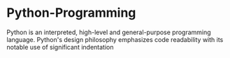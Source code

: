 # Python-Programming

Python is an interpreted, high-level and general-purpose programming language. Python's design philosophy emphasizes code readability with its notable use of significant indentation
